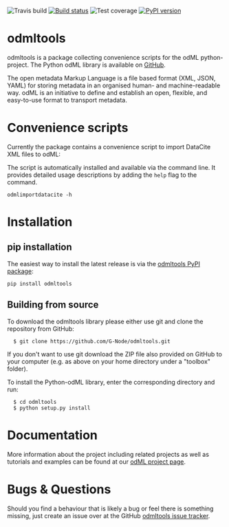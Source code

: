![Travis build](https://travis-ci.org/G-Node/odmltools.svg?branch=master)
[![Build status](https://ci.appveyor.com/api/projects/status/oo5lxr6h4pfc9ly7/branch/master?svg=true)](https://ci.appveyor.com/project/G-Node/odmltools/branch/master)
![Test coverage](https://coveralls.io/repos/github/G-Node/odmltools/badge.svg?branch=master)
[![PyPI version](https://img.shields.io/pypi/v/odmltools.svg)](https://pypi.org/project/odmltools/)

# odmltools

odmltools is a package collecting convenience scripts for the odML python-project.
The Python odML library is available on [GitHub](https://github.com/G-Node/python-odml).

The open metadata Markup Language is a file based format (XML, JSON, YAML) for storing
metadata in an organised human- and machine-readable way. odML is an initiative to define
and establish an open, flexible, and easy-to-use format to transport metadata.

# Convenience scripts

Currently the package contains a convenience script to import DataCite XML files to odML: 

The script is automatically installed and available via the command line. It provides 
detailed usage descriptions by adding the `help` flag to the command.

    odmlimportdatacite -h

# Installation

## pip installation

The easiest way to install the latest release is via the [odmltools PyPI package](https://pypi.org/project/odmltools/https://pypi.org/project/odmltools/):

    pip install odmltools

## Building from source

To download the odmltools library please either use git and clone
the repository from GitHub:

```
  $ git clone https://github.com/G-Node/odmltools.git
```

If you don't want to use git download the ZIP file also provided on
GitHub to your computer (e.g. as above on your home directory under a "toolbox"
folder).

To install the Python-odML library, enter the corresponding directory and run:

```
  $ cd odmltools
  $ python setup.py install
```

# Documentation

More information about the project including related projects as well as tutorials and
examples can be found at our [odML project page](https://g-node.github.io/python-odml).

# Bugs & Questions

Should you find a behaviour that is likely a bug or feel there is something missing,
just create an issue over at the GitHub [odmltools issue tracker](
https://github.com/G-Node/odmltools/issues).
